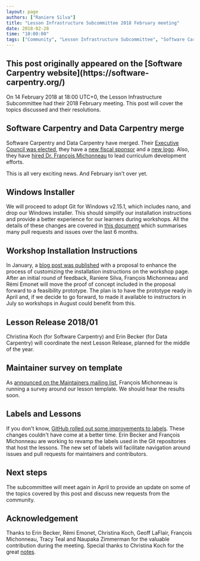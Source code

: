 ```yaml
---
layout: page
authors: ["Raniere Silva"]
title: "Lesson Infrastructure Subcommittee 2018 February meeting"
date: 2018-02-28
time: "10:00:00"
tags: ["Community", "Lesson Infrastructure Subcommittee", "Software Carpentry"]
---
```


<h2>This post originally appeared on the [Software Carpentry website](https://software-carpentry.org/)</h2>

On 14 February 2018 at 18:00 UTC+0,
the Lesson Infrastructure Subcommittee had their 2018 February meeting.
This post will cover the topics discussed and their resolutions.

## Software Carpentry and Data Carpentry merge

Software Carpentry and Data Carpentry have merged.
Their [Executive Council was elected](https://software-carpentry.org/blog/2017/12/executive-council-2018.html),
they have a [new fiscal sponsor](https://software-carpentry.org/blog/2018/01/fiscal-sponsor-transition.html)
and
a [new logo](https://software-carpentry.org/blog/2018/02/our-new-logo.html).
Also,
they have [hired Dr. François Michonneau](http://www.datacarpentry.org/blog/curriculum-dev-scaling/) to lead curriculum development efforts.

This is all very exciting news. And February isn't over yet.

## Windows Installer

We will proceed to adopt Git for Windows v2.15.1,
which includes nano,
and drop our Windows installer.
This should simplify our installation instructions
and
provide a better experience for our learners during workshops.
All the details of these changes are covered in [this document](https://github.com/carpentries/lesson-infrastructure/blob/master/liep/001-git-for-windows-nano.md)
which summarises many pull requests and issues over the last 6 months.

## Workshop Installation Instructions

In January,
a [blog post was published](https://software-carpentry.org/blog/2018/01/proposal-workshop-template.html)
with a proposal to enhance the process of customizing the installation instructions on the workshop page.
After an initial round of feedback,
Raniere Silva,
François Michonneau
and
Rémi Emonet
will move the proof of concept included in the proposal forward to a feasibility prototype.
The plan is to have the prototype ready in April
and,
if we decide to go forward,
to made it available to instructors in July
so workshops in August could benefit from this.

## Lesson Release 2018/01

Christina Koch (for Software Carpentry)
and Erin Becker (for Data Carpentry)
will coordinate the next Lesson Release,
planned for the middle of the year.


## Maintainer survey on template

As [announced on the Maintainers mailing list](http://lists.software-carpentry.org/pipermail/maintainers/2018-February/000453.html),
François Michonneau is running a survey around our lesson template.
We should hear the results soon.

## Labels and Lessons

If you don't know,
[GitHub rolled out some improvements to labels](https://github.com/blog/2505-label-improvements-emoji-descriptions-and-more).
These changes couldn't have come at a better time.
Erin Becker
and
François Michonneau
are working to revamp the labels used in the Git repositories that host the lessons.
The new set of labels will facilitate navigation around issues and pull requests for maintainers and contributors.

## Next steps

The subcommittee will meet again in April to provide an update on some of the topics covered by this post
and discuss new requests from the community.

## Acknowledgement

Thanks to
Erin Becker,
Rémi Emonet,
Christina Koch,
Geoff LaFlair,
François Michonneau,
Tracy Teal
and
Naupaka Zimmerman
for the valuable contribution during the meeting.
Special thanks to Christina Koch for the great [notes](http://pad.software-carpentry.org/infrastructure-subcommittee).
